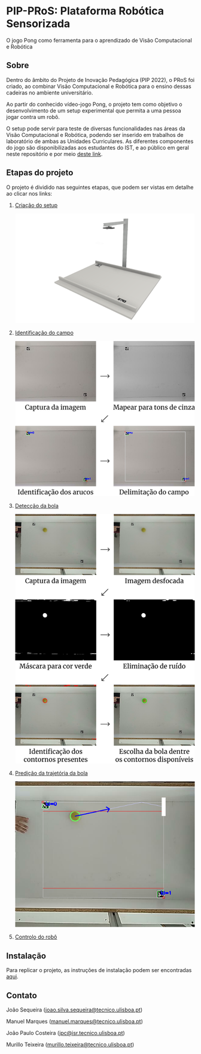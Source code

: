 # PIP-PRoS: Plataforma Robótica Sensorizada

O jogo Pong como ferramenta para o aprendizado de Visão Computacional e Robótica


## Sobre
Dentro do âmbito do Projeto de Inovação Pedagógica (PIP 2022), o PRoS foi criado, ao combinar Visão Computacional e Robótica para o ensino dessas cadeiras no ambiente universitário.

Ao partir do conhecido vídeo-jogo Pong, o projeto tem como objetivo o desenvolvimento de um setup experimental que permita a uma pessoa jogar contra um robô.

O setup pode servir para teste de diversas funcionalidades nas áreas da Visão Computacional e Robótica, podendo ser inserido em trabalhos de laboratório de ambas as Unidades Curriculares. As diferentes componentes do jogo são disponibilizadas aos estudantes do IST, e ao público em geral neste repositório e por meio [deste link](https://sites.google.com/tecnico.ulisboa.pt/pip-pros/home).


## Etapas do projeto

O projeto é dividido nas seguintes etapas, que podem ser vistas em detalhe ao clicar nos links:

1. [Criação do setup](https://sites.google.com/tecnico.ulisboa.pt/pip-pros/etapas/setup-sugerido)

    ![Setup](./images/setup.png)

1. [Identificação do campo](https://sites.google.com/tecnico.ulisboa.pt/pip-pros/etapas/identifica%C3%A7%C3%A3o-do-campo)

    ![Identificação do campo](./images/campo.png)

1. [Detecção da bola](https://sites.google.com/tecnico.ulisboa.pt/pip-pros/etapas/detec%C3%A7%C3%A3o-da-bola)

    ![Detecção da bola](./images/bola.png)

1. [Predição da trajetória da bola](https://sites.google.com/tecnico.ulisboa.pt/pip-pros/etapas/predi%C3%A7%C3%A3o-da-trajet%C3%B3ria)

    ![Predição da trajetória](./images/prediction.png)

1. [Controlo do robô](https://sites.google.com/tecnico.ulisboa.pt/pip-pros/etapas/controlo-do-rob%C3%B4)

## Instalação

Para replicar o projeto, as instruções de instalação podem ser encontradas [aqui](https://sites.google.com/tecnico.ulisboa.pt/pip-pros/instala%C3%A7%C3%A3o-e-personaliza%C3%A7%C3%A3o).

## Contato

João Sequeira (joao.silva.sequeira@tecnico.ulisboa.pt)

Manuel Marques (manuel.marques@tecnico.ulisboa.pt)

João Paulo Costeira (jpc@isr.tecnico.ulisboa.pt)

Murillo Teixeira (murillo.teixeira@tecnico.ulisboa.pt)